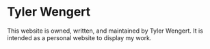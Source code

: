 # Tyler Wengert
This website is owned, written, and maintained by Tyler Wengert. It is intended as a personal website to display my work.
